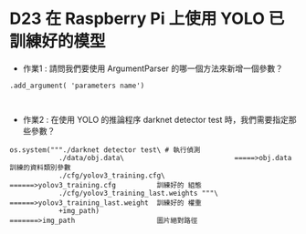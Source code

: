 # D23 在 Raspberry Pi 上使用 YOLO 已訓練好的模型
* 作業1 : 請問我們要使用 ArgumentParser 的哪一個方法來新增一個參數？
```
.add_argument( 'parameters name')



```
* 作業2 : 在使用 YOLO 的推論程序 darknet detector test 時，我們需要指定那些參數？
```
os.system("""./darknet detector test\ # 執行偵測
            ./data/obj.data\                           =====>obj.data                      訓練的資料類別參數
            ./cfg/yolov3_training.cfg\                 ======>yolov3_training.cfg          訓練好的 組態
            ./cfg/yolov3_training_last.weights """\    ======>yolov3_training_last.weight  訓練好的 權重  
            +img_path)                                 =======>img_path                    圖片絕對路徑



```
